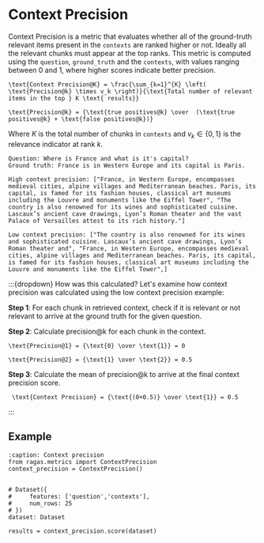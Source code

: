 # Context Precision

Context Precision is a metric that evaluates whether all of the ground-truth relevant items present in the `contexts` are ranked higher or not. Ideally all the relevant chunks must appear at the top ranks. This metric is computed using the `question`, `ground_truth` and the `contexts`, with values ranging between 0 and 1, where higher scores indicate better precision.


```{math}
\text{Context Precision@K} = \frac{\sum_{k=1}^{K} \left( \text{Precision@k} \times v_k \right)}{\text{Total number of relevant items in the top } K \text{ results}}
````

```{math}
\text{Precision@k} = {\text{true positives@k} \over  (\text{true positives@k} + \text{false positives@k})}
````


Where $K$ is the total number of chunks in `contexts` and $v_k \in \{0, 1\}$ is the relevance indicator at rank $k$.

```{hint}
Question: Where is France and what is it's capital?
Ground truth: France is in Western Europe and its capital is Paris.

High context precision: ["France, in Western Europe, encompasses medieval cities, alpine villages and Mediterranean beaches. Paris, its capital, is famed for its fashion houses, classical art museums including the Louvre and monuments like the Eiffel Tower", "The country is also renowned for its wines and sophisticated cuisine. Lascaux’s ancient cave drawings, Lyon’s Roman theater and the vast Palace of Versailles attest to its rich history."]  

Low context precision: ["The country is also renowned for its wines and sophisticated cuisine. Lascaux’s ancient cave drawings, Lyon’s Roman theater and", "France, in Western Europe, encompasses medieval cities, alpine villages and Mediterranean beaches. Paris, its capital, is famed for its fashion houses, classical art museums including the Louvre and monuments like the Eiffel Tower",]
```

:::{dropdown} How was this calculated?
Let's examine how context precision was calculated using the low context precision example:

**Step 1**: For each chunk in retrieved context, check if it is relevant or not relevant to arrive at the ground truth for the given question.

**Step 2**: Calculate precision@k for each chunk in the context.

```{math}
\text{Precision@1} = {\text{0} \over \text{1}} = 0
````

```{math}
\text{Precision@2} = {\text{1} \over \text{2}} = 0.5
````

**Step 3**: Calculate the mean of precision@k to arrive at the final context precision score.

```{math}
 \text{Context Precision} = {\text{(0+0.5)} \over \text{1}} = 0.5
```

:::
## Example

```{code-block} python
:caption: Context precision
from ragas.metrics import ContextPrecision
context_precision = ContextPrecision()


# Dataset({
#     features: ['question','contexts'],
#     num_rows: 25
# })
dataset: Dataset

results = context_precision.score(dataset)
```